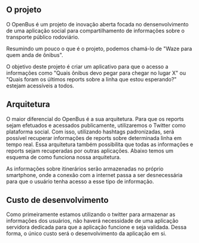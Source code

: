 ## O projeto
O OpenBus é um projeto de inovação aberta focada no densenvolvimento de uma aplicação social para compartilhamento de informações sobre o transporte público rodoviário.

Resumindo um pouco o que é o projeto, podemos chamá-lo de "Waze para quem anda de ônibus".

O objetivo deste projeto é criar um aplicativo para que o acesso a informações como "Quais ônibus devo pegar para chegar no lugar X" ou "Quais foram os últimos reports sobre a linha que estou esperando?" estejam acessíveis a todos.

## Arquitetura

O maior diferencial do OpenBus é a sua arquitetura. Para que os reports sejam efetuados e acessados publicamente, utilizaremos o Twitter como plataforma social. Com isso, utilizando hashtags padronizadas, será possível recuperar informações de reports sobre determinada linha em tempo real. Essa arquitetura também possibilita que todas as informações e reports sejam recuperadas por outras aplicações. Abaixo temos um esquema de como funciona nossa arquitetura.

<imagem da arquitetura>

As informações sobre itinerários serão armazenadas no próprio smartphone, onde a conexão com a internet passa a ser desnecessária para que o usuário tenha acesso a esse tipo de informação. 

## Custo de desenvolvimento

Como primeiramente estamos utilizando o twitter para armazenar as informações dos usuários, não haverá necessidade de uma aplicação servidora dedicada para que a aplicação funcione e seja validada. Dessa forma, o único custo será o desenvolvimento da aplicação em si.

 
